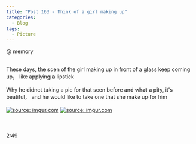 ```yaml
---
title: "Post 163 - Think of a girl making up"
categories:
  - Blog
tags:
  - Picture
---
```


@ memory

<br/>
These days, the scen of the girl making up in front of a glass keep coming up， like applying a lipstick
<br/>
<br/>
Why he didnot taking a pic for that scen before and what a pity, it's beatiful， and he would like to take one that she make up for him
<br/>
<br/>
<a href="https://imgur.com/XuVxAZf"><img src="https://i.imgur.com/XuVxAZf.jpg" title="source: imgur.com" /></a>
<a href="https://imgur.com/bKP6Xlc"><img src="https://i.imgur.com/bKP6Xlc.jpg" title="source: imgur.com" /></a>
<br/>

<br/>

<br/>

<br/>
2:49
<br/>
<script src="https://utteranc.es/client.js"
        repo="serendipityinlife/serendipityinlife.github.io"
        issue-term="pathname"
        theme="github-light"
        crossorigin="anonymous"
        async>
</script>
